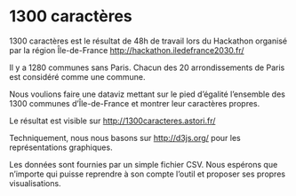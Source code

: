 1300 caractères
===============

1300 caractères est le résultat de 48h de travail lors du Hackathon organisé par la région Île-de-France http://hackathon.iledefrance2030.fr/

Il y a 1280 communes sans Paris. Chacun des 20 arrondissements de Paris est considéré comme une commune.

Nous voulions faire une dataviz mettant sur le pied d’égalité l’ensemble des 1300 communes d’Île-de-France et montrer leur caractères propres.

Le résultat est visible sur http://1300caracteres.astori.fr/

Techniquement, nous nous basons sur http://d3js.org/ pour les représentations graphiques.

Les données sont fournies par un simple fichier CSV. Nous espérons que n’importe qui puisse reprendre à son compte l’outil et proposer ses
propres visualisations.
